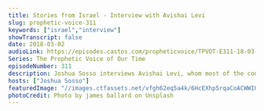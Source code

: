 ```yaml
---
title: Stories from Israel - Interview with Avishai Levi
slug: prophetic-voice-311
keywords: ["israel","interview"]
showTranscript: false
date: 2018-03-02
audioLink: https://episodes.castos.com/propheticvoice/TPVOT-E311-18-03-03-04-Interview-and-Israel-Tour-Testments.mp3
Series: The Prophetic Voice of Our Time
episodeNumber: 311
description: Joshua Sosso interviews Avishai Levi, whom most of the congregation at Freedom Fellowship has had the pleasure of enjoying as an amazing tour guide in Israel during our past two trips between 2014 and 2017. They discuss the historical and spiritual significance of Israel as well as some of our personal experiences there.
hosts: ["Joshua Sosso"]
featuredImage: "//images.ctfassets.net/vfgh62eq5a4k/6HcEXhp5rqaCoACWWIOoMk/1f7983cbf3defb008c3359e54c671c04/james-ballard-112688-unsplash__1_.jpg"
photoCredit: Photo by james ballard on Unsplash
---
```


